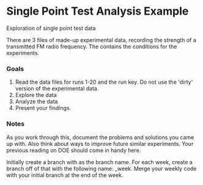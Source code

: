 # Single Point Test Analysis Example
Exploration of single point test data

There are 3 files of made-up experimental data, recording the strength of a transmitted FM radio frequency. The <Run Key.xlsx> contains the conditions for the experiments.

### Goals 
1. Read the data files for runs 1-20 and the run key. Do not use the 'dirty' version of the experimental data.
2. Explore the data
3. Analyze the data
4. Present your findings.

### Notes
As you work through this, document the problems and solutions you came up with. Also think about ways to improve future similar experiments. Your previous reading on DOE should come in handy here.

Initially create a branch with <initials> as the branch name. For each week, create a branch off of that with the following name: <initials>_week<number>. Merge your weekly code with your initial branch at the end of the week.



